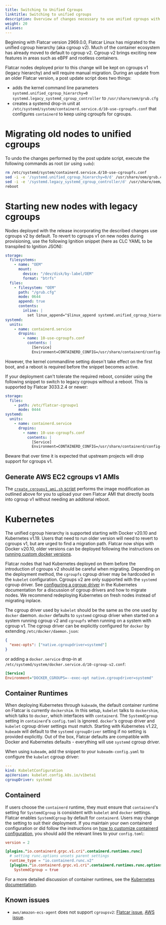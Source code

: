 ```yaml
---
title: Switching to Unified Cgroups
linktitle: Switching to unified cgroups
description: Overview of changes necessary to use unified cgroups with Kubernetes
weight: 20
aliases:
---
```


Beginning with Flatcar version 2969.0.0, Flatcar Linux has migrated to the unified
cgroup hierarchy (aka cgroup v2). Much of the container ecosystem has already
moved to default to cgroup v2. Cgroup v2 brings exciting new features in
areas such as eBPF and rootless containers.

Flatcar nodes deployed prior to this change will be kept on cgroups v1 (legacy
hierarchy) and will require manual migration. During an update from an older
Flatcar version, a post update script does two things:

* adds the kernel command line parameters `systemd.unified_cgroup_hierarchy=0 systemd.legacy_systemd_cgroup_controller`
  to `/usr/share/oem/grub.cfg`
* creates a systemd drop-in unit at `/etc/systemd/system/containerd.service.d/10-use-cgroupfs.conf` that
  configures `containerd` to keep using cgroupfs for cgroups.

# Migrating old nodes to unified cgroups

To undo the changes performed by the post update script, execute the following commands as root (or using `sudo`):

```bash
rm /etc/systemd/system/containerd.service.d/10-use-cgroupfs.conf
sed -i -e '/systemd.unified_cgroup_hierarchy=0/d' /usr/share/oem/grub.cfg
sed -i -e '/systemd.legacy_systemd_cgroup_controller/d' /usr/share/oem/grub.cfg
reboot
```

# Starting new nodes with legacy cgroups

Nodes deployed with the release incorporating the described changes use cgroups v2 by default. To revert to cgroups v1 on new
nodes during provisioning, use the following Ignition snippet (here as CLC YAML to be transpiled to Ignition JSON):

```yaml
storage:
  filesystems:
    - name: "OEM"
      mount:
        device: "/dev/disk/by-label/OEM"
        format: "btrfs"
  files:
    - filesystem: "OEM"
      path: "/grub.cfg"
      mode: 0644
      append: true
      contents:
        inline: |
          set linux_append="$linux_append systemd.unified_cgroup_hierarchy=0 systemd.legacy_systemd_cgroup_controller"
systemd:
  units:
    - name: containerd.service
      dropins:
        - name: 10-use-cgroupfs.conf
          contents: |
            [Service]
            Environment=CONTAINERD_CONFIG=/usr/share/containerd/config-cgroupfs.toml
```

However, the kernel commandline setting doesn't take effect on the first boot, and a reboot is required before the snippet becomes active.

If your deployment can't tolerate the required reboot, consider using the following snippet to switch to legacy cgroups without a reboot. This is supported by Flatcar 3033.2.4 or newer:
```yaml
storage:
  files:
    - path: /etc/flatcar-cgroupv1
      mode: 0444
systemd:
  units:
    - name: containerd.service
      dropins:
        - name: 10-use-cgroupfs.conf
          contents: |
            [Service]
            Environment=CONTAINERD_CONFIG=/usr/share/containerd/config-cgroupfs.toml
```

Beware that over time it is expected that upstream projects will drop support for cgroups v1.

## Generate AWS EC2 cgroups v1 AMIs

The [`create_cgroupv1_ami.sh` script](https://raw.githubusercontent.com/kinvolk/flatcar-docs/main/create_cgroupv1_ami.sh) performs the image modification as outlined above for you to upload your own Flatcar AMI that directly boots into cgroup v1 without needing an additonal reboot.

# Kubernetes

The unified cgroup hierarchy is supported starting with Docker v20.10 and
Kubernetes v1.19. Users that need to run older version will need to revert to
cgroups v1, but are urged to find a migration path. Flatcar now ships with Docker
v20.10, older versions can be deployed following the instructions on [running custom docker versions](use-a-custom-docker-or-containerd-version).

Flatcar nodes that had Kubernetes deployed on them before the introduction of
cgroups v2 should be careful when migrating. Depending on the deployment method,
the `cgroupfs` cgroup driver may be hardcoded in the `kubelet` configuration.
Cgroups v2 are only supported with the `systemd` cgroup driver. See [configuring a cgroup driver][kube-cgroup-docs] in the Kubernetes documentation for a discussion of cgroup drivers and how to migrate nodes. We recommend redeploying Kubernetes on fresh nodes instead of migrating inplace.

The cgroup driver used by `kubelet` should be the same as the one used by `docker` daemon. `docker` defaults to `systemd` cgroup driver when started on a system running cgroup v2 and `cgroupfs` when running on a system with cgroup v1. The cgroup driver can be explicitly configured for `docker` by extending `/etc/docker/daemon.json`:
```json
{
  "exec-opts": ["native.cgroupdriver=systemd"]
}
```
or adding a `docker.service` drop-in at `/etc/systemd/system/docker.service.d/10-cgroup-v2.conf`:
```ini
[Service]
Environment="DOCKER_CGROUPS=--exec-opt native.cgroupdriver=systemd"
```

## Container Runtimes

When deploying Kubernetes through `kubeadm`, the default container runtime on Flatcar is currently `dockershim`. In this setup, `kubelet` talks to `dockershim`, which talks to `docker`, which interfaces with `containerd`. The `SystemdCgroup` setting in `containerd`'s `config.toml` is ignored. `docker`'s cgroup driver and `kubelet` cgroup driver settings must match. Starting with Kubernetes v1.22, `kubeadm` will default to the `systemd` `cgroupDriver` setting if no setting is provided explicitly. Out of the box, Flatcar defaults are compatible with Docker and Kubernetes defaults - everything will use `systemd` cgroup driver.

When using `kubeadm`, add the snippet to your `kubeadm-config.yaml` to configure the `kubelet` cgroup driver:

```yaml
---
kind: KubeletConfiguration
apiVersion: kubelet.config.k8s.io/v1beta1
cgroupDriver: systemd
```

## Containerd

If users choose the `containerd` runtime, they must ensure that `containerd`'s setting for `SystemdCgroup` is consistent with `kubelet` and `docker` settings. Flatcar enables `SystemdCgroup` by default for `containerd`. Users may change the setting to suit their deployment.
If you maintain your own containerd configuration or did follow the instructions on
[how to customize containerd configuration](customizing-docker), you should add the relevant lines to your `config.toml`:
```toml
version = 2

[plugins."io.containerd.grpc.v1.cri".containerd.runtimes.runc]
  # setting runc.options unsets parent settings
  runtime_type = "io.containerd.runc.v2"
  [plugins."io.containerd.grpc.v1.cri".containerd.runtimes.runc.options]
    SystemdCgroup = true
 ```
 
For a more detailed discussion of container runtimes, see the [Kubernetes documentation][kube-runtime-docs].

## Known issues

* `aws/amazon-ecs-agent` does not support `cgroupsv2`: [Flatcar issue](https://github.com/flatcar-linux/Flatcar/issues/585), [AWS issue](https://github.com/aws/containers-roadmap/issues/1535).


[kube-cgroup-docs]: https://kubernetes.io/docs/tasks/administer-cluster/kubeadm/configure-cgroup-driver/#migrating-to-the-systemd-driver
[kube-runtime-docs]: https://kubernetes.io/docs/setup/production-environment/container-runtimes/
